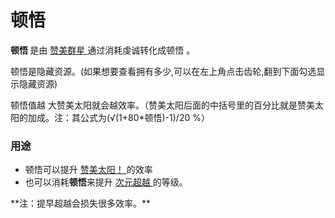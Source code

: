 # 顿悟

  <p>
    <strong>
          顿悟
    </strong>
        是由
     <a href="?file=001-猫咪百科/06-宗教/002-太阳教团#赞美群星">
         赞美群星
      </a>
        通过消耗虔诚转化成顿悟
        。
    </a>
  </p>
  <p>
        顿悟是隐藏资源。(如果想要查看拥有多少,可以在左上角点击齿轮,翻到下面勾选显示隐藏资源)
  </p>
  <p>
		顿悟值越	大赞美太阳就会越效率。（赞美太阳后面的中括号里的百分比就是赞美太阳的加成。注：其公式为(√(1+80*顿悟)-1)/20 %）
  </p>

### 用途
<ul>
      <li>
            顿悟可以提升
        <a href="?file=001-猫咪百科/06-宗教/002-太阳教团#赞美太阳">
             赞美太阳！
        </a>
            的效率
      </li>
      <li>
            也可以消耗<strong>顿悟</strong>来提升
        <a href="?file=001-猫咪百科/06-宗教/002-太阳教团#次元超越">
              次元超越
		</a>
	    的等级。
      </li>
    </ul>
**注：提早超越会损失很多效率。**
